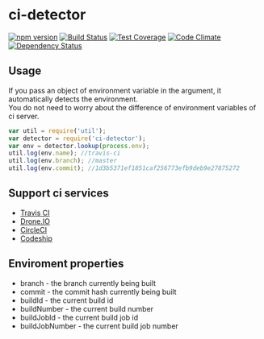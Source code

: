 ci-detector
================================

[![npm version](https://badge.fury.io/js/ci-detector.svg)](http://badge.fury.io/js/ci-detector)
[![Build Status](https://travis-ci.org/holyshared/ci-detector.svg?branch=develop)](https://travis-ci.org/holyshared/ci-detector)
[![Test Coverage](https://codeclimate.com/github/holyshared/ci-detector/badges/coverage.svg)](https://codeclimate.com/github/holyshared/ci-detector)
[![Code Climate](https://codeclimate.com/github/holyshared/ci-detector/badges/gpa.svg)](https://codeclimate.com/github/holyshared/ci-detector)
[![Dependency Status](https://gemnasium.com/holyshared/ci-detector.svg)](https://gemnasium.com/holyshared/ci-detector)

Usage
-----------------------------------------

If you pass an object of environment variable in the argument, it automatically detects the environment.  
You do not need to worry about the difference of environment variables of ci server.

```javascript
var util = require('util');
var detector = require('ci-detector');
var env = detector.lookup(process.env);
util.log(env.name); //travis-ci
util.log(env.branch); //master
util.log(env.commit); //1d3b5371ef1851caf256773efb9deb9e27875272
```

Support ci services
-----------------------------------------
* [Travis CI](https://travis-ci.org/)
* [Drone.IO](https://drone.io/)
* [CircleCI](https://circleci.com/)
* [Codeship](https://codeship.com)

Enviroment properties
-----------------------------------------

* branch - the branch currently being built
* commit - the commit hash currently being built
* buildId - the current build id
* buildNumber - the current build number
* buildJobId - the current build job id
* buildJobNumber - the current build job number
